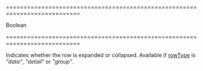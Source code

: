 <!--**
/*-------------------------------------------
    Auto-generated file. Do not modify.
-------------------------------------------

**-->
===========================================================================
<!--type-->Boolean<!--/type-->
===========================================================================

<!--shortDescription-->
Indicates whether the row is expanded or collapsed. Available if [rowType](/Documentation/ApiReference/UI_Widgets/dxDataGrid/Row/#rowType) is *"data"*, *"detail"* or *"group"*.
<!--/shortDescription-->

<!--fullDescription-->

<!--/fullDescription-->